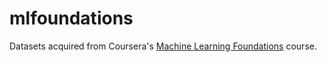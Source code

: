 mlfoundations
=============

Datasets acquired from Coursera's [Machine Learning Foundations] course.

[Machine Learning Foundations]:
    https://www.coursera.org/learn/ml-regression/home/week/2
